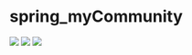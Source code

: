 # spring_myCommunity
<img src="https://img.shields.io/badge/Java-007396?style=flat&logo=Java&logoColor=white" />
<img src="https://img.shields.io/badge/SpringBoot-6DB33F?style=flat&logo=SpringBoot&logoColor=white" />
<img src="https://img.shields.io/badge/thymeleaf-005F0F?style=flat&logo=thymeleaf&logoColor=white" />

